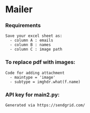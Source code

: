 # Mailer


### Requirements
    Save your excel sheet as:
      - column A : emails
      - column B : names
      - column C : image path


### To replace pdf with images:
    Code for adding attachment 
      - maintype = 'image' 
      - subtype = imghdr.what(f.name)
  

### API key for main2.py:
    Generated via https://sendgrid.com/ 
    


